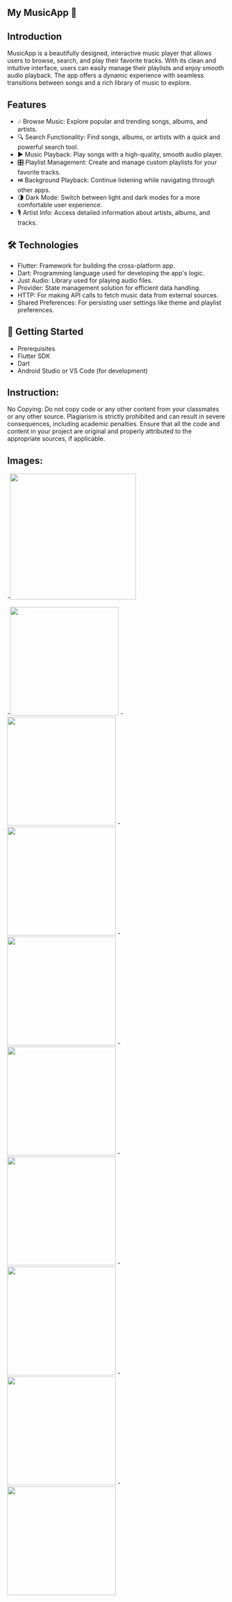 
## My MusicApp 🎵

## Introduction
MusicApp is a beautifully designed, interactive music player that allows users to browse, search, and play their favorite tracks. With its clean and intuitive interface, users can easily manage their playlists and enjoy smooth audio playback. The app offers a dynamic experience with seamless transitions between songs and a rich library of music to explore.

## Features
 - 🎶 Browse Music: Explore popular and trending songs, albums, and artists.
 - 🔍 Search Functionality: Find songs, albums, or artists with a quick and powerful search tool.
 - ▶️ Music Playback: Play songs with a high-quality, smooth audio player.
 - 🎛️ Playlist Management: Create and manage custom playlists for your favorite tracks.
 - ⏯️ Background Playback: Continue listening while navigating through other apps.
 - 🌗 Dark Mode: Switch between light and dark modes for a more comfortable user experience.
 - 🎙️ Artist Info: Access detailed information about artists, albums, and tracks.

## 🛠️ Technologies
- Flutter: Framework for building the cross-platform app.
- Dart: Programming language used for developing the app's logic.
- Just Audio: Library used for playing audio files.
- Provider: State management solution for efficient data handling.
- HTTP: For making API calls to fetch music data from external sources.
- Shared Preferences: For persisting user settings like theme and playlist preferences.

## 🚀 Getting Started
- Prerequisites
- Flutter SDK
- Dart
- Android Studio or VS Code (for development)

## Instruction:
No Copying: Do not copy code or any other content from your classmates or any other source. Plagiarism is strictly prohibited and can result in severe consequences, including academic penalties. Ensure that all the code and content in your project are original and properly attributed to the appropriate sources, if applicable.

## Images:
-<img src="https://github.com/user-attachments/assets/6b5a7a79-b3d8-4ff0-aea6-f76668c8ff2d" width="290">



-<img src="https://github.com/user-attachments/assets/66f250f2-b5a3-48b1-b2e1-ac6c7e645335" width="250">
-<img src="https://github.com/user-attachments/assets/4d23e8d4-e81e-4286-a405-991a22945aa4" width="250">
-<img src="https://github.com/user-attachments/assets/919a3d0c-edcd-4f01-8543-1fdb56f43e1b" width="250">
-<img src="https://github.com/user-attachments/assets/48c85eb6-1ccd-4200-a716-323f1e7f17b4" width="250">
-<img src="https://github.com/user-attachments/assets/a6f7f0c9-bf9d-4577-8b28-b07508b84628" width="250">
-<img src="https://github.com/user-attachments/assets/5879c61b-d524-46a0-abdf-e6139775bbe1" width="250">
-<img src="https://github.com/user-attachments/assets/ad52a03a-b51d-4533-a50b-95df48f2fad2" width="250">
-<img src="https://github.com/user-attachments/assets/0bcaf704-2de0-4f33-9252-6468e179596c" width="250">
-<img src="https://github.com/user-attachments/assets/329c2a0a-be39-4d52-8afe-b2e449a42830" width="250">






